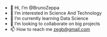 - 👋 Hi, I’m @BrunoZeppa
- 👀 I’m interested in Science And Technology
- 🌱 I’m currently learning Data Science
- 🚀 I’m looking to collaborate on big projects
- 📫 How to reach me zegb@gmail.com

<!---
BrunoZeppa/BrunoZeppa is a ✨ special ✨ repository because its `README.md` (this file) appears on your GitHub profile.
You can click the Preview link to take a look at your changes.
--->

